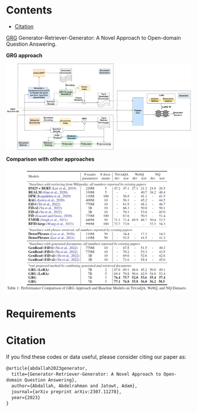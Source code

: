 <a id="contents"></a>
# Contents
<!-- MarkdownTOC -->
<!--
- [Requirements](#Requirements)
- [Downloading Data and Checkpoints](#downloading-data-and-checkpoints)
- [Usage](#usage)
- [Training](#training)-->
- [Citation](#Citation)
<!-- /MarkdownTOC -->


[GRG](https://arxiv.org/abs/2307.11278) Generator-Retriever-Generator: A Novel Approach to Open-domain Question Answering. 

**GRG approach**
<p align="center">
  <img src="images/GRG.png">
</p>

**Comparison with other approaches**
<p align="center">
  <img src="images/result.png">
</p>
<a id="Requirements"></a>

# Requirements

<a id="Citation"></a>
# Citation

If you find these codes or data useful, please consider citing our paper as:

```
@article{abdallah2023generator,
  title={Generator-Retriever-Generator: A Novel Approach to Open-domain Question Answering},
  author={Abdallah, Abdelrahman and Jatowt, Adam},
  journal={arXiv preprint arXiv:2307.11278},
  year={2023}
}
```

